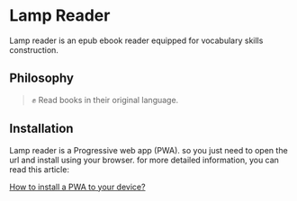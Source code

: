 # Lamp Reader

Lamp reader is an epub ebook reader equipped for vocabulary skills construction.

## Philosophy

> ✊ Read books in their original language.

## Installation

Lamp reader is a Progressive web app (PWA). so you just need to open the url and install using your browser. for more detailed information, you can read this article:

[How to install a PWA to your device?](https://medium.com/progressivewebapps/how-to-install-a-pwa-to-your-device-68a8d37fadc1)
